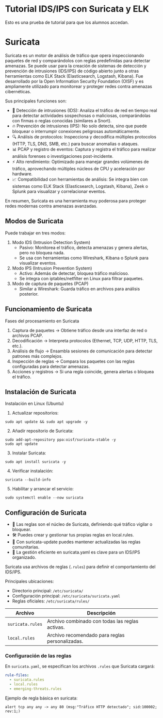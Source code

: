 # Tutorial IDS/IPS con Suricata y ELK
Esto es una prueba de tutorial para que los alumnos accedan.

# Suricata 
Suricata es un motor de análisis de tráfico que opera inspeccionando paquetes de red y comparándolos con reglas predefinidas para detectar amenazas. Se puede usar para la creación de sistemas de detección y prevención de intrusiones (IDS/IPS) de código abierto junto a otras herramientas como ELK Stack (Elasticsearch, Logstash, Kibana). Fue desarrollado por la Open Information Security Foundation (OISF) y es ampliamente utilizado para monitorear y proteger redes contra amenazas cibernéticas.

Sus principales funciones son:
* 📡 Detección de intrusiones (IDS): Analiza el tráfico de red en tiempo real para detectar actividades sospechosas o maliciosas, comparándolas con firmas o reglas conocidas (similares a Snort).
* 🔥 Prevención de intrusiones (IPS): No solo detecta, sino que puede bloquear o interrumpir conexiones peligrosas automáticamente.
* 🔍 Análisis de protocolos: Inspecciona y decodifica múltiples protocolos (HTTP, TLS, DNS, SMB, etc.) para buscar anomalías o ataques.
* 📊 PCAP y registro de eventos: Captura y registra el tráfico para realizar análisis forenses o investigaciones post-incidente.
* ⚡ Alto rendimiento: Optimizado para manejar grandes volúmenes de tráfico, aprovechando múltiples núcleos de CPU y aceleración por hardware.
* 📈 Compatibilidad con herramientas de análisis: Se integra bien con sistemas como ELK Stack (Elasticsearch, Logstash, Kibana), Zeek o Splunk para visualizar y correlacionar eventos.

En resumen, Suricata es una herramienta muy poderosa para proteger redes modernas contra amenazas avanzadas.

## Modos de Suricata
Puede trabajar en tres modos:
1. Modo IDS (Intrusion Detection System)
    * Pasivo: Monitorea el tráfico, detecta amenazas y genera alertas, pero no bloquea nada.
    * Se usa con herramientas como Wireshark, Kibana o Splunk para visualizar eventos.
2. Modo IPS (Intrusion Prevention System)
    * Activo: Además de detectar, bloquea tráfico malicioso.
    * Se integra con iptables/netfilter en Linux para filtrar paquetes.
3. Modo de captura de paquetes (PCAP)
    * Similar a Wireshark: Guarda tráfico en archivos para análisis posterior.

## Funcionamiento de Suricata
Fases del procesamiento en Suricata
1. Captura de paquetes → Obtiene tráfico desde una interfaz de red o archivos PCAP.
2. Decodificación → Interpreta protocolos (Ethernet, TCP, UDP, HTTP, TLS, etc.).
3. Análisis de flujo → Ensambla sesiones de comunicación para detectar patrones más complejos.
4. Inspección de reglas → Compara los paquetes con las reglas configuradas para detectar amenazas.
5. Acciones y registros → Si una regla coincide, genera alertas o bloquea el tráfico.

## Instalación de Suricata
Instalación en Linux (Ubuntu)
1. Actualizar repositorios:
```
sudo apt update && sudo apt upgrade -y
```
2. Añadir repositorio de Suricata:
```
sudo add-apt-repository ppa:oisf/suricata-stable -y
sudo apt update
```
3. Instalar Suricata:
```
sudo apt install suricata -y
```
4. Verificar instalación:
```
suricata --build-info
```

5. Habilitar y arrancar el servicio:
```
sudo systemctl enable --now suricata
```

## Configuración de Suricata
* 🎯 Las reglas son el núcleo de Suricata, definiendo qué tráfico vigilar o bloquear.
* 🛠 Puedes crear y gestionar tus propias reglas en local.rules.
* 🚀 Con suricata-update puedes mantener actualizadas las reglas comunitarias.
* 🧩 La gestión eficiente en suricata.yaml es clave para un IDS/IPS organizado.

Suricata usa archivos de reglas (`.rules`) para definir el comportamiento del IDS/IPS.

Principales ubicaciones:
* Directorio principal: `/etc/suricata/`
* Configuración principal: `/etc/suricata/suricata.yaml`
* Reglas oficiales: `/etc/suricata/rules/`

| Archivo         | Descripción                                    |
|-----------------|------------------------------------------------|
| `suricata.rules`| Archivo combinado con todas las reglas activas.|
| `local.rules`   | Archivo recomendado para reglas personalizadas.|


### Configuración de las reglas
En `suricata.yaml`, se especifican los archivos `.rules` que Suricata cargará:
```yaml
rule-files:
  - suricata.rules
  - local.rules
  - emerging-threats.rules
```
Ejemplo de regla básica en suricata:
```
alert tcp any any -> any 80 (msg:"Tráfico HTTP detectado"; sid:100002; rev:1;)
```






